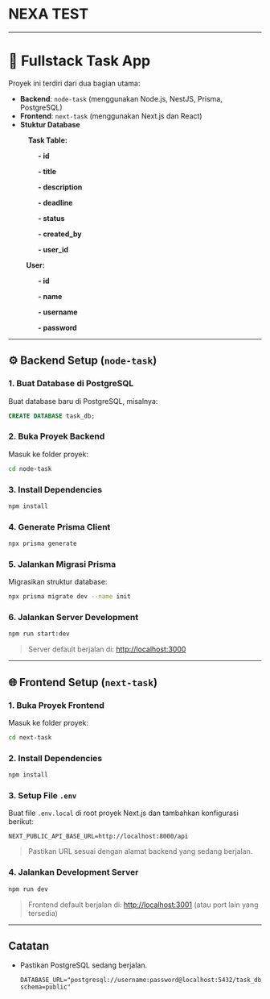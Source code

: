# NEXA TEST

---

# 🧩 Fullstack Task App

Proyek ini terdiri dari dua bagian utama:

-   **Backend**: `node-task` (menggunakan Node.js, NestJS, Prisma, PostgreSQL)
-   **Frontend**: `next-task` (menggunakan Next.js dan React)
-   **Stuktur Database**

          **Task Table:**

               **- id**

               **- title**

               **- description**

               **- deadline**

               **- status**

               **- created_by**

               **- user_id**

         **User:**

               **- id**

               **- name**

               **- username**

               **- password**

---

## ⚙️ Backend Setup (`node-task`)

### 1. Buat Database di PostgreSQL

Buat database baru di PostgreSQL, misalnya:

```sql
CREATE DATABASE task_db;
```

### 2. Buka Proyek Backend

Masuk ke folder proyek:

```bash
cd node-task
```

### 3. Install Dependencies

```bash
npm install
```

### 4. Generate Prisma Client

```bash
npx prisma generate
```

### 5. Jalankan Migrasi Prisma

Migrasikan struktur database:

```bash
npx prisma migrate dev --name init
```

### 6. Jalankan Server Development

```bash
npm run start:dev
```

> Server default berjalan di: [http://localhost:3000](http://localhost:3000)

---

## 🌐 Frontend Setup (`next-task`)

### 1. Buka Proyek Frontend

Masuk ke folder proyek:

```bash
cd next-task
```

### 2. Install Dependencies

```bash
npm install
```

### 3. Setup File `.env`

Buat file `.env.local` di root proyek Next.js dan tambahkan konfigurasi berikut:

```env
NEXT_PUBLIC_API_BASE_URL=http://localhost:8000/api
```

> Pastikan URL sesuai dengan alamat backend yang sedang berjalan.

### 4. Jalankan Development Server

```bash
npm run dev
```

> Frontend default berjalan di: [http://localhost:3001](http://localhost:3001) (atau port lain yang tersedia)

---

## Catatan

-   Pastikan PostgreSQL sedang berjalan.
    
    ```env
    DATABASE_URL="postgresql://username:password@localhost:5432/task_db?schema=public"
    ```